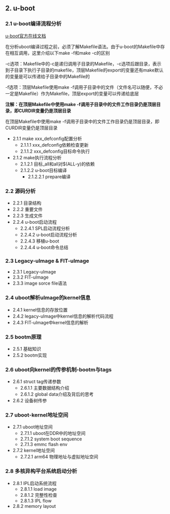 ## 2. u-boot
### 2.1 u-boot编译流程分析
[u-boot官方在线文档](https://u-boot.readthedocs.io/en/latest/index.html)

在分析uboot编译过程之前，必须了解Makefile语法。由于u-boot的Makefile中存在相互调用，这里介绍以下make -f和make -c的区别

-c选项：Makefile中的-c是递归调用子目录的Makefile，-c选项后跟目录，表示到子目录下执行子目录的makefile，顶层Makefile的export的变量还有make默认的变量是可以传递给子目录中的Makefile的

-f选项：顶层Makefile使用make -f调用子目录中的文件（文件名可以随便，不必一定是Makefile）作为Makefile，顶层export的变量可以传递给底层

**注解：在顶层Makefile中使用make -f调用子目录中的文件工作目录仍是顶层目录，即CURDIR变量仍是顶层目录**

在顶层Makefile中使用make -f调用子目录中的文件工作目录仍是顶层目录，即CURDIR变量仍是顶层目录


- 2.1.1 make xxx_defconfig配置分析
  - 2.1.1.1 xxx_defconfig依赖检查更新
  - 2.1.1.2 xxx_defconfig目标命令执行
- 2.1.2 make执行流程分析
  - 2.1.2.1 目标_all和all对$(ALL-y)的依赖
  - 2.1.2.2 u-boot目标编译
    - 2.1.2.2.1 prepare编译
### 2.2 源码分析
- 2.2.1 目录结构
- 2.2.2 重要文件
- 2.2.3 生成文件
- 2.2.4 u-boot启动流程
  - 2.2.4.1 SPL启动流程分析
  - 2.2.4.2 u-boot启动流程分析
  - 2.2.4.3 移植u-boot
  - 2.2.4.4 u-boot命令总结
### 2.3 Legacy-uImage & FIT-uImage
- 2.3.1 Legacy-uImage
- 2.3.2 FIT-uImage
- 2.3.3 image sorce file语法

### 2.4 uboot解析uImage的kernel信息
- 2.4.1 kernel信息的存放位置
- 2.4.2 legacy-uImage中kernel信息的解析代码流程
- 2.4.3 FIT-uImage中kernel信息的解析

### 2.5 bootm原理
- 2.5.1 基础知识
- 2.5.2 bootm实现

### 2.6 uboot向kernel的传参机制-bootm与tags
- 2.6.1 struct tag传递参数
  - 2.6.1.1 主要数据结构介绍
  - 2.6.1.2 global data介绍及背后的思考
- 2.6.2 设备树传参

### 2.7 uboot-kernel地址空间
- 2.7.1 uboot地址空间
  - 2.7.1.1 uboot在DDR中的地址空间
  - 2.7.1.2 system boot sequence
  - 2.7.1.3 emmc flash env
- 2.7.2 kernel地址空间
  - 2.7.2.1 arm64 物理地址与虚拟地址空间

### 2.8 多核异构平台系统启动分析
- 2.8.1 IPL启动系统流程
  - 2.8.1.1 load image
  - 2.8.1.2 完整性检查
  - 2.8.1.3 IPL flow
- 2.8.2 memory layout